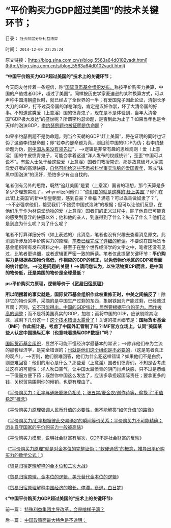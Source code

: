 # “平价购买力GDP超过美国”的技术关键环节；

目录： `社会阶层分析利益博羿` 

时间： `2014-12-09 22:25:24` 

原文链接：[http://blog.sina.com.cn/s/blog_5563a64d0102vadt.html](http://blog.sina.com.cn/s/blog_5563a64d0102vadt.html)

**“中国平价购买力GDP超过美国的”技术上的关键环节**；

今天网友付传着一条短信，称“[国际货币基金组织发布，](../../../2011/11/29/征服高卢，普法战争，清朝赔款和欧洲的债务危机.md)称按平价购买力换算，中国的产值或者GDP，超过了美国”。同样按历史学家麦迪逊的某种换算方式，可以声称中国清朝盛世时，就已经占了全世界的一半；有爱国鬼子因此论证，清朝长矛大刀的GDP，打不过英帝国的洋枪洋炮，肯定是汉奸作崇，坏了大清帝国的好事。不知道这类爱（上意淫）国的愤青鬼子，现在是不是体验到，当年大清帝国“GDP极大发达”的盛世呢？所谓李约瑟命题，是否到此为止了？如果当年也是今天样的泡沫GDP，[李约瑟例题也被证明是伪命题](../../../2013/10/1/社会进化论中的“停滞，进步，落后，腐朽，侵略和被侵略”.md)？

如果李约瑟例题不是伪命题，则当今天朝的GDP“赶上美国”，将在证明的同时也证伪了这道李约瑟命题；即“若李约瑟命题为真，则目前中国的GDP为伪；若李约瑟命题为伪，[则中国从来没有领先过](../../../2010/5/31/中国历史上从来没有领先过.md)”，——>逻辑是非常有趣的思维规则！爱（上意淫）国的牛皮愤青鬼子，可能会拿着这道“洋人发布的权威统计”，歪歪“中国可以说不”。有些人士急于给这些爱（上意淫）国者们教授常识，那是故意破坏人家意淫爱好者的高潮快感，[自然可能给这些不愿被科学事实洗脑的爱国青年](../../../2009/9/27/爱国不用吹牛，反省不是自虐，知耻者方是勇.md)，骂成“抹黑中国泡沫”的汉奸，恐怕多少有点自找的。

笔者倒有另外的思路，既然“追赶美国”是爱（上意淫）国者的理想，那今天算是多多少少理想实现了，whynot反问他们：“[你们要的就是这样的‘赶上美国’](../../../2009/12/28/追赶美国，或让中国越来越落后.md)？你们在此‘赶上美国’的新中华皇朝里，感到自豪？幸福？满意？可以乖乖做奴隶了？”，——>不必强求他们，接受我们“不接受中国式泡沫”的根据；但可以让他们反思，[在他们乐于作为林语堂动物的爱（上意淫）国者们的正义过程中](../../../2013/11/17/社会主义制度中的特权最大化定律,茅于轼悖误和WBagehot现象.md)，除了他自已可能真的感受到意淫的快感以外；他和他的亲人，到底得到了什么？失去了什么？他们这是到底为什么呢？为了什么呢？

笔者不打算详细分析（如上表述的）此消息，笔者也没有兴趣去查看消息原文。此消息所涉及的平价购买力的原理，[笔者已经完成了详细的解读](../../../2014/2/23/金本位之奥地利学派和熊彼特都是白痴，其他连白痴都不是！.md)。不要说在国际货币基金组织所有发布资料之中，甚至于在整个世界经济学的文字之中，笔者还没有见过，比笔者更详细，或者逻辑更严密一致的解读。笔者仅此提醒关键环节：**平价购买力是根据各国物价高低，作相应的GDP的修正，以免低物价地区的GDP被表面的统计低估，——>这是问题的关键！——>请问您认为，以生活物资CPI而言，是中国的物价低，还是美国的物价是全球最低**？

**ps:平价购买力原理，逻辑等价于《**[**贸易归宿原理**](../../../2014/4/12/自由地区为何贸易优势（定价权）？.md)**》**

**所以明摆着的事实就是，国际货币基金组织作此权重修正时，中美之间搞反了**！除非它的物价采样，采摘的是中国生产过剩的东西，象钢铁因为产能过剩，已经贱过豆腐；否则，[它不可能得出，中国的GDP统计，居然要根据平价购买力，而作拨高的调整](../../../2008/7/24/通胀不能抵销人民币汇率升值压力.md)；而不是将美国真实的GDP，加权；而将中国的GDP，应该剔除其泡沫，减剩下几分这一！[这个技术错误太露骨了](../../../2009/11/22/交换创造价值和所谓的“平价购买力”.md)！关键的技术细节是：**国际货币基金（IMF）作此统计是，考虑了中国外汇管制了吗？IMF官方立场上，认同“美国某些人认定中国操纵汇率（也意味着操纵GDP数据）”吗**？

[国际货币基金组织](../../../2009/7/4/IMF不能挽救中国屯积美元的经济危机.md)，显然不可能不懂经济学最基本的常识；——>除非他们奉为主流的那套经济学，是完全错误的；[也就是他们这个组织是不必要的](../../../2010/4/24/低估人民币不消费，要IMF发言权干什么？.md)，（这是笔者真正的观点），——>否则，他们很难回答，他们为什么犯这样错误？如果他们不是白痴，则更难回答：他们的用心是什么？那些爱（上意淫）国者们愤青们，不知是否考虑过这样的可能性：洋人吹口空气，让中国太监愤青的阴门肖点快感，只不过是恭维一下傻逼方便下药；既然你中国这么发达了，应该多承担起国际责任；要拿更多的钱，关税贸易围剿你的倾销，也更有理由了。

《[平价购买力：汇率与通胀膨胀负相关；
张五常/麦金农/谢作诗等，偷换了“币值稳定”概念](../../../2011/11/30/平价购买力的货币“稳定”：汇率稳定则通货膨胀.md)》

《[平价购买力原理强调人民币升值的必要性，但不能解答“如何升值”的路径](../../../2011/12/7/人民币汇率归根到底是大政府高税收的问题.md)》

《[平价购买力/汇率根据彼此交易确定的瞬间等价关系；平价购买力不可能精确；闭关自守国家的平价购买力一般被高估](../../../2012/2/25/汇率／平价购买力／GDP换算，它们共同的原始依据；.md)》

《[平价购买力模型，说明社会财富有层次，GDP不是社会财富的反映](../../../2012/2/26/闭环经济模型就是个体价值观，及社会财富的层次.md)》

《[“平价购买力原理”就是对金本位的完整证伪；“软硬通货”的概念，推导出平价购买力的数学公式；](../../../2014/2/23/金本位之奥地利学派和熊彼特都是白痴，其他连白痴都不是！.md)》

《[贸易归宿定理解释的金本位和二次大战](../../../2014/4/13/贸易归宿定理解释的金本位和二次大战.md)》

《[贸易归宿原理，金本位的逻辑，美元替代金本位的逻辑](../../../2014/4/26/贸易归宿原理，金本位的逻辑，美元替代金本位的逻辑；.md)》

《[贸易归宿原理解释中国经济的增长，停滞，衰退，白日梦](../../../2014/4/26/贸易归宿原理解释中国经济的增长，停滞，衰退，白日梦.md)》

《**“中国平价购买力GDP超过美国的”技术上的关键环节**》

前一篇： [特殊利益集团主导改革，会是啥样子滴？](../../../2014/12/10/特殊利益集团主导改革，会是啥样子滴？.md)

后一篇： [中国政策面最大特色是不透明；](../../../2014/12/9/中国政策面最大特色是不透明；.md)

